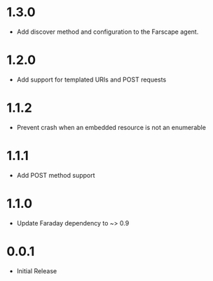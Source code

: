 # 1.3.0
* Add discover method and configuration to the Farscape agent.

# 1.2.0
* Add support for templated URIs and POST requests

# 1.1.2
* Prevent crash when an embedded resource is not an enumerable

# 1.1.1
* Add POST method support

# 1.1.0
* Update Faraday dependency to ~> 0.9

# 0.0.1
* Initial Release
